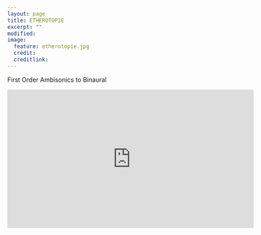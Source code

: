 ```yaml
---
layout: page
title: ETHEROTOPIE
excerpt: ""
modified: 
image:
  feature: etherotopie.jpg
  credit: 
  creditlink: 
---
```


First Order Ambisonics to Binaural

<iframe width="560" height="315" src="https://www.youtube.com/embed/tQFToiL1jiU" frameborder="0"> </iframe>



